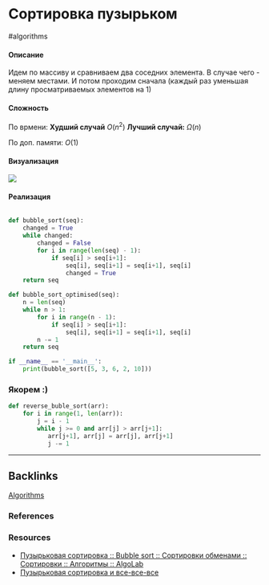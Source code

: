 # Сортировка пузырьком
#algorithms 

#### Описание
Идем по массиву и сравниваем два соседних элемента. В случае чего - меняем местами. И потом проходим сначала (каждый раз уменьшая длину просматриваемых элементов на 1)

#### Сложность

По врмени:
**Худший случай**
$O(n^2)$
**Лучший случай:** 
$\Omega(n)$

По доп. памяти:
$O(1)$


#### Визуализация

![](https://habrastorage.org/web/b68/67d/5b7/b6867d5b7d064421b5f7b1f6fae6d058.gif)


#### Реализация

```python

def bubble_sort(seq):  
    changed = True 
    while changed:  
        changed = False  
        for i in range(len(seq) - 1):  
            if seq[i] > seq[i+1]:  
                seq[i], seq[i+1] = seq[i+1], seq[i]  
                changed = True  
    return seq  

def bubble_sort_optimised(seq):   
    n = len(seq)
    while n > 1:  
		for i in range(n - 1):  
			if seq[i] > seq[i+1]:  
				seq[i], seq[i+1] = seq[i+1], seq[i]  
		n -= 1
    return seq  

if __name__ == '__main__': 
	print(bubble_sort([5, 3, 6, 2, 10]))
```

### Якорем :)
```python
def reverse_buble_sort(arr):  
    for i in range(1, len(arr)):  
        j = i - 1   
        while j >= 0 and arr[j] > arr[j+1]:
           arr[j+1], arr[j] = arr[j], arr[j+1]
           j -= 1
```

---
## Backlinks
[Algorithms](../Algorithms.md)

### References

### Resources
- [Пузырьковая сортировка :: Bubble sort :: Сортировки обменами :: Сортировки :: Алгоритмы :: AlgoLab](http://algolab.valemak.com/heap/bubble)
- [Пузырьковая сортировка и все-все-все](https://habr.com/ru/post/204600/)
